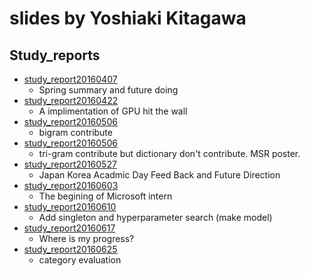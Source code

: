 # slides by Yoshiaki Kitagawa
## Study_reports
- [study_report20160407](http://ace12358.github.io/slides/?study_report20160407.md)
    - Spring summary and future doing
- [study_report20160422](http://ace12358.github.io/slides/?study_report20160422.md)
    - A implimentation of GPU hit the wall
- [study_report20160506](http://ace12358.github.io/slides/?study_report20160506.md)
    - bigram contribute
- [study_report20160506](http://ace12358.github.io/slides/?study_report20160513.md)
    - tri-gram contribute but dictionary don't contribute. MSR poster.
- [study_report20160527](http://ace12358.github.io/slides/?study_report20160527.md)
    - Japan Korea Acadmic Day Feed Back and Future Direction
- [study_report20160603](http://ace12358.github.io/slides/?study_report20160603.md)
    - The begining of Microsoft intern
- [study_report20160610](http://ace12358.github.io/slides/?study_report20160610.md)
    - Add singleton and hyperparameter search (make model)
- [study_report20160617](http://ace12358.github.io/slides/?study_report20160617.md)
    - Where is my progress?
- [study_report20160625](http://ace12358.github.io/slides/?study_report20160625.md)
    - category evaluation
